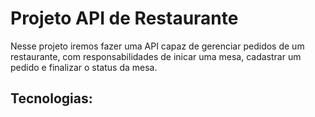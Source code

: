 # Projeto API de Restaurante

Nesse projeto iremos fazer uma API capaz de gerenciar pedidos de um restaurante, com responsabilidades de inicar uma mesa, cadastrar um pedido e finalizar o status da mesa.

## Tecnologias:

